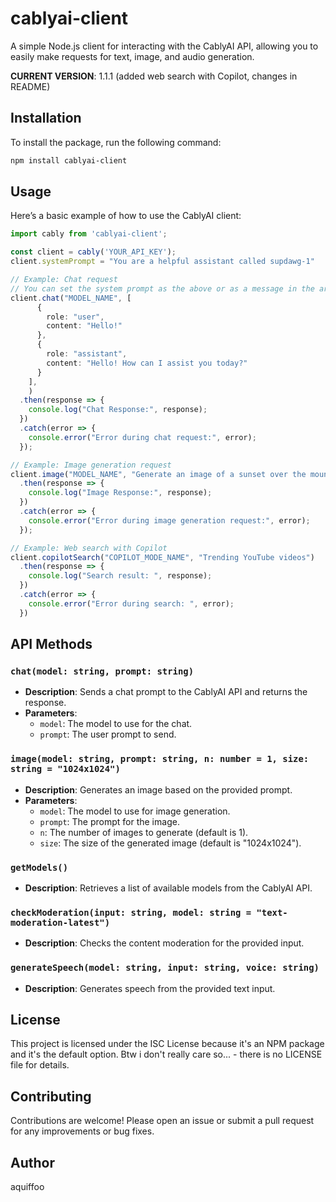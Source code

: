 # cablyai-client

A simple Node.js client for interacting with the CablyAI API, allowing you to easily make requests for text, image, and audio generation.

**CURRENT VERSION**: 1.1.1 (added web search with Copilot, changes in README)

## Installation

To install the package, run the following command:

```bash
npm install cablyai-client
```

## Usage

Here’s a basic example of how to use the CablyAI client:

```typescript
import cably from 'cablyai-client';

const client = cably('YOUR_API_KEY');
client.systemPrompt = "You are a helpful assistant called supdawg-1"

// Example: Chat request
// You can set the system prompt as the above or as a message in the array.
client.chat("MODEL_NAME", [
      {
        role: "user",
        content: "Hello!"
      },
      {
        role: "assistant",
        content: "Hello! How can I assist you today?"
      }
    ],
    )
  .then(response => {
    console.log("Chat Response:", response);
  })
  .catch(error => {
    console.error("Error during chat request:", error);
  });

// Example: Image generation request
client.image("MODEL_NAME", "Generate an image of a sunset over the mountains.")
  .then(response => {
    console.log("Image Response:", response);
  })
  .catch(error => {
    console.error("Error during image generation request:", error);
  });

// Example: Web search with Copilot
client.copilotSearch("COPILOT_MODE_NAME", "Trending YouTube videos")
  .then(response => {
    console.log("Search result: ", response);
  })
  .catch(error => {
    console.error("Error during search: ", error);
  })
```

## API Methods

### `chat(model: string, prompt: string)`

- **Description**: Sends a chat prompt to the CablyAI API and returns the response.
- **Parameters**:
  - `model`: The model to use for the chat.
  - `prompt`: The user prompt to send.

### `image(model: string, prompt: string, n: number = 1, size: string = "1024x1024")`

- **Description**: Generates an image based on the provided prompt.
- **Parameters**:
  - `model`: The model to use for image generation.
  - `prompt`: The prompt for the image.
  - `n`: The number of images to generate (default is 1).
  - `size`: The size of the generated image (default is "1024x1024").

### `getModels()`

- **Description**: Retrieves a list of available models from the CablyAI API.

### `checkModeration(input: string, model: string = "text-moderation-latest")`

- **Description**: Checks the content moderation for the provided input.

### `generateSpeech(model: string, input: string, voice: string)`

- **Description**: Generates speech from the provided text input.

## License

This project is licensed under the ISC License because it's an NPM package and it's the default option. Btw i don't really care so... - there is no LICENSE file for details.

## Contributing

Contributions are welcome! Please open an issue or submit a pull request for any improvements or bug fixes.

## Author
aquiffoo
